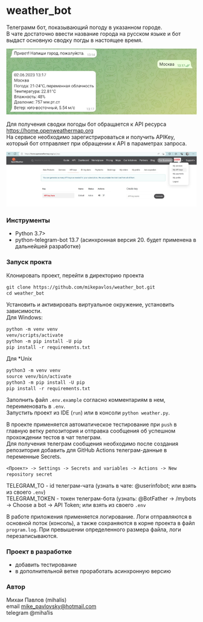 # weather_bot

Телеграмм бот, показывающий погоду в указанном городе.  
В чате достаточно ввести название города на русском языке и бот выдаст основную сводку погды в настоящее время.  

![readme_images/weather_example.jpg](readme_images/weather_example.jpg)

Для получения сводки погоды бот обращается к API ресурса https://home.openweathermap.org  
На сервисе необходимо зарегистрироваться и получить APIKey, 
который бот отправляет при обращении к API в параметрах запроса.  

![readme_images/APIkey.jpg](readme_images/APIkey.jpg)

### Инструменты
- Python 3.7>
- python-telegram-bot 13.7 (асинхронная версия 20. будет применена в дальнейшей разработке)

### Запуск прокта
Клонировать проект, перейти в директорию проекта

```shell
git clone https://github.com/mikepavlos/weather_bot.git
cd weather_bot
```

Установить и активировать виртуальное окружение, установить зависимости.  
Для Windows:

```shell
python -m venv venv
venv/scripts/activate
python -m pip install -U pip
pip install -r requirements.txt
```

Для *Unix
```shell
python3 -m venv venv
source venv/bin/activate
python3 -m pip install -U pip
pip install -r requirements.txt
```

Заполнить файл `.env.example` согласно комментариям в нем, переименовать в `.env`.  
Запустить проект из IDE (`run`) или в консоли ```python weather.py```.  

В проекте применяется автоматическое тестирование при `push` в главную ветку репозитория 
и отправка сообщения об успешном прохождении тестов в чат телеграм.  
Для получения телеграм сообщения необходимо после создания репозитория добавить для GitHub Actions телеграм-данные в переменные Secrets.  

```text
<Проект> -> Settings -> Secrets and variables -> Actions -> New repository secret
```

TELEGRAM_TO - id телеграм-чата (узнать в чате: @userinfobot; или взять из своего `.env`)  
TELEGRAM_TOKEN - токен телеграм-бота (узнать: @BotFather -> /mybots -> Choose a bot -> API Token; или взять из своего `.env`  

В работе приложения применяется логирование. Логи отправляются в основной поток (консоль), 
а также сохраняются в корне проекта в файл `program.log`. При превышении определенного размера файла, логи перезаписываются.  

### Проект в разработке
- добавить тестирование
- в дополнительной ветке проработать асинхронную версию

### Автор
Михаи Павлов (mihalis)  
email mike_pavlovsky@hotmail.com  
telegram @miha1is
